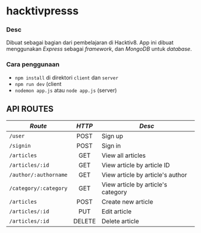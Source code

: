 # hacktivpresss

### Desc
Dibuat sebagai bagian dari pembelajaran di Hacktiv8.
App ini dibuat menggunakan _Express_ sebagai _framework_, dan _MongoDB_ untuk _database_.

### Cara penggunaan
* `npm install` di direktori `client` dan `server`
* `npm run dev` (client
* `nodemon app.js` atau `node app.js` (server)

## API ROUTES
|***Route***|***HTTP***|***Desc***|
|----|:----:|----|
|`/user`|POST|Sign up|
|`/signin`|POST|Sign in|
|`/articles`|GET|View all articles|
|`/articles/:id`|GET|View article by article ID|
|`/author/:authorname`|GET|View article by article's author|
|`/category/:category`|GET|View article by article's category|
|`/articles`|POST|Create new article|
|`/articles/:id`|PUT|Edit article|
|`/articles/:id`|DELETE|Delete article|
